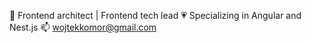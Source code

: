 👋 Frontend architect | Frontend tech lead
💗 Specializing in Angular and Nest.js
📫 wojtekkomor@gmail.com
